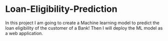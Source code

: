 # Loan-Eligibility-Prediction
In this project I am going to create a Machine learning model to predict the loan eligibility of the customer of a Bank! Then I will deploy the ML model as a web application.
